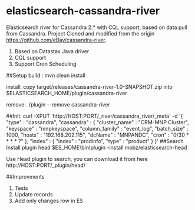 elasticsearch-cassandra-river
=============================
Elasticsearch river for Cassandra 2.* with CQL support, based on data pull from Cassandra. Project Cloned and modified from the origin https://github.com/eBay/cassandra-river. 

1. Based on Datastax Java driver
2. CQL support
3. Support Cron Scheduling

##Setup
build : mvn clean install

install:
copy target/releases/cassandra-river-1.0-SNAPSHOT.zip into $ELASTICSEARCH_HOME/plugin/cassandra-river

remove:
 ./plugin --remove cassandra-river

##Init:
    curl -XPUT 'http://HOST:PORT/_river/cassandra_river/_meta' -d '{
        "type" : "cassandra",
        "cassandra" : {
            "cluster_name" : "CRM-MNP Cluster",
            "keyspace" : "mnpkeyspace",
            "column_family" : "event_log",
            "batch_size" : 1000,
            "hosts" : "192.168.202.115",
            "dcName" : "MNPANDC",
            "cron"  : "0/30 * * * * ?"
        },
        "index" : {
            "index" : "prodinfo",
            "type" : "product"
        }
    }'
##Search
Install plugin head
$ES_HOME\bin\plugin -install mobz/elasticsearch-head

Use Head plugin to search, you can download it from here
http://HOST:PORT/_plugin/head/


##Improvments
1. Tests
2. Update records
3. Add only changes row in ES  